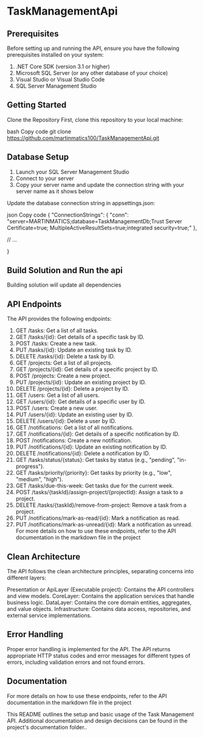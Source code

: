 # TaskManagementApi

## Prerequisites

Before setting up and running the API,
ensure you have the following prerequisites installed on your system:

1. .NET Core SDK (version 3.1 or higher)
2. Microsoft SQL Server (or any other database of your choice)
3. Visual Studio or Visual Studio Code
4. SQL Server Management Studio

## Getting Started

Clone the Repository
First, clone this repository to your local machine:

bash
Copy code
git clone https://github.com/martinmatics100/TaskManagementApi.git

## Database Setup

1. Launch your SQL Server Management Studio
2. Connect to your server
3. Copy your server name and update the connection string with your server name as it shows below

Update the database connection string in appsettings.json:

json
Copy code
{
"ConnectionStrings": {
"conn": "server=MARTINMATICS;database=TaskManagementDb;Trust Server Certificate=true; MultipleActiveResultSets=true;integrated security=true;"
},

// ...

}

## Build Solution and Run the api

Building solution will update all dependencies

## API Endpoints

The API provides the following endpoints:

1. GET /tasks: Get a list of all tasks.
2. GET /tasks/{id}: Get details of a specific task by ID.
3. POST /tasks: Create a new task.
4. PUT /tasks/{id}: Update an existing task by ID.
5. DELETE /tasks/{id}: Delete a task by ID.
6. GET /projects: Get a list of all projects.
7. GET /projects/{id}: Get details of a specific project by ID.
8. POST /projects: Create a new project.
9. PUT /projects/{id}: Update an existing project by ID.
10. DELETE /projects/{id}: Delete a project by ID.
11. GET /users: Get a list of all users.
12. GET /users/{id}: Get details of a specific user by ID.
13. POST /users: Create a new user.
14. PUT /users/{id}: Update an existing user by ID.
15. DELETE /users/{id}: Delete a user by ID.
16. GET /notifications: Get a list of all notifications.
17. GET /notifications/{id}: Get details of a specific notification by ID.
18. POST /notifications: Create a new notification.
19. PUT /notifications/{id}: Update an existing notification by ID.
20. DELETE /notifications/{id}: Delete a notification by ID.
21. GET /tasks/status/{status}: Get tasks by status (e.g., "pending", "in-progress").
22. GET /tasks/priority/{priority}: Get tasks by priority (e.g., "low", "medium", "high").
23. GET /tasks/due-this-week: Get tasks due for the current week.
24. POST /tasks/{taskId}/assign-project/{projectId}: Assign a task to a project.
25. DELETE /tasks/{taskId}/remove-from-project: Remove a task from a project.
26. PUT /notifications/mark-as-read/{id}: Mark a notification as read.
27. PUT /notifications/mark-as-unread/{id}: Mark a notification as unread.
    For more details on how to use these endpoints, refer to the API documentation in the markdown file in the project

## Clean Architecture

The API follows the clean architecture principles, separating concerns into different layers:

Presentation or ApiLayer (Executable project): Contains the API controllers and view models.
CoreLayer: Contains the application services that handle business logic.
DataLayer: Contains the core domain entities, aggregates, and value objects.
Infrastructure: Contains data access, repositories, and external service implementations.

## Error Handling

Proper error handling is implemented for the API. The API returns appropriate HTTP status codes and error messages for different types of errors, including validation errors and not found errors.

## Documentation

For more details on how to use these endpoints, refer to the API documentation in the markdown file in the project

This README outlines the setup and basic usage of the Task Management API. Additional documentation and design decisions can be found in the project's documentation folder..